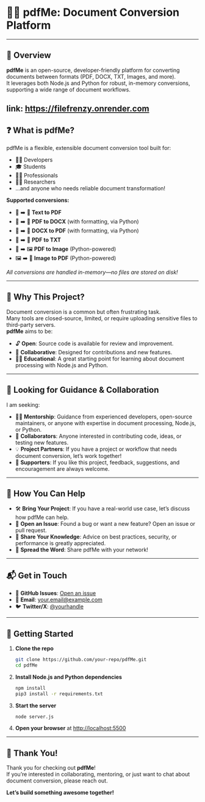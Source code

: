# 📄✨ pdfMe: Document Conversion Platform

---

## 🚀 Overview

**pdfMe** is an open-source, developer-friendly platform for converting documents between formats (PDF, DOCX, TXT, Images, and more).  
It leverages both Node.js and Python for robust, in-memory conversions, supporting a wide range of document workflows.

link: https://filefrenzy.onrender.com
---

## ❓ What is pdfMe?

pdfMe is a flexible, extensible document conversion tool built for:

- 👩‍💻 Developers
- 🎓 Students
- 🧑‍💼 Professionals
- 🧑‍🔬 Researchers
- ...and anyone who needs reliable document transformation!

**Supported conversions:**

- 📝 ➡️ 📄 **Text to PDF**
- 📄 ➡️ 📝 **PDF to DOCX** (with formatting, via Python)
- 📝 ➡️ 📄 **DOCX to PDF** (with formatting, via Python)
- 📄 ➡️ 📃 **PDF to TXT**
- 📄 ➡️ 🖼️ **PDF to Image** (Python-powered)
- 🖼️ ➡️ 📄 **Image to PDF** (Python-powered)

_All conversions are handled in-memory—no files are stored on disk!_

---

## 🌟 Why This Project?

Document conversion is a common but often frustrating task.  
Many tools are closed-source, limited, or require uploading sensitive files to third-party servers.  
**pdfMe** aims to be:

- 🔓 **Open**: Source code is available for review and improvement.
- 🤝 **Collaborative**: Designed for contributions and new features.
- 🧑‍🏫 **Educational**: A great starting point for learning about document processing with Node.js and Python.

---

## 🤗 Looking for Guidance & Collaboration

I am seeking:

- 🧑‍🏫 **Mentorship**: Guidance from experienced developers, open-source maintainers, or anyone with expertise in document processing, Node.js, or Python.
- 👯 **Collaborators**: Anyone interested in contributing code, ideas, or testing new features.
- 💡 **Project Partners**: If you have a project or workflow that needs document conversion, let’s work together!
- 🙌 **Supporters**: If you like this project, feedback, suggestions, and encouragement are always welcome.

---

## 💬 How You Can Help

- 🛠️ **Bring Your Project**: If you have a real-world use case, let’s discuss how pdfMe can help.
- 🐛 **Open an Issue**: Found a bug or want a new feature? Open an issue or pull request.
- 🧠 **Share Your Knowledge**: Advice on best practices, security, or performance is greatly appreciated.
- 📢 **Spread the Word**: Share pdfMe with your network!

---

## 📬 Get in Touch

- 📂 **GitHub Issues**: [Open an issue](https://github.com/your-repo/issues)
- 📧 **Email**: [your.email@example.com](mailto:your.email@example.com)
- 🐦 **Twitter/X**: [@yourhandle](https://twitter.com/yourhandle)

---

## 🏁 Getting Started

1. **Clone the repo**
   ```sh
   git clone https://github.com/your-repo/pdfMe.git
   cd pdfMe
   ```
2. **Install Node.js and Python dependencies**
   ```sh
   npm install
   pip3 install -r requirements.txt
   ```
3. **Start the server**
   ```sh
   node server.js
   ```
4. **Open your browser** at [http://localhost:5500](http://localhost:5500)

---

## 🙏 Thank You!

Thank you for checking out **pdfMe**!  
If you’re interested in collaborating, mentoring, or just want to chat about document conversion, please reach out.

**Let’s build something awesome together!**
